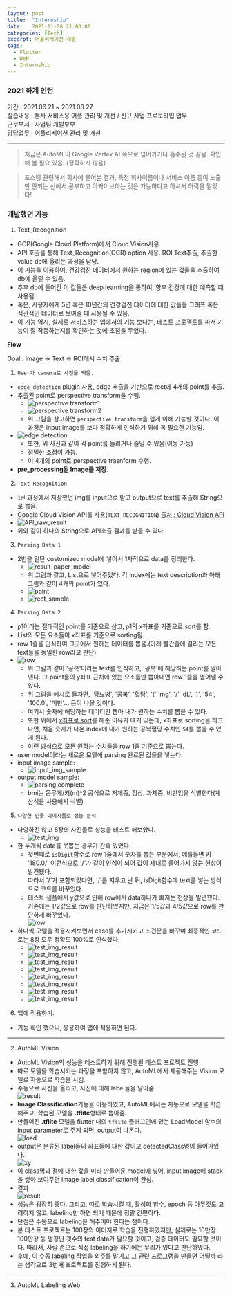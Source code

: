 ```yaml
---
layout: post
title:  "Internship"
date:   2021-11-08 21:00:00
categories: [Tech]
excerpt: 어플리케이션 개발  
tags:
  - Flutter
  - Web
  - Internship
---
```


### 2021 하계 인턴

기간 : 2021.06.21 ~ 2021.08.27  
실습내용 : 본사 서비스용 어플 관리 및 개선 / 신규 사업 프로토타입 업무  
근무부서 : 사업팀 개발부부  
담당업무 : 어플리케이션 관리 및 개선  

--- 

> 지금은 AutoML이 Google Vertex AI 쪽으로 넘어가거나 흡수된 것 같음. 확인해 볼 필요 있음. (정확하지 않음)  

> 포스팅 관련해서 회사에 물어본 결과, 특정 회사이름이나 서비스 이름 등이 노출만 안되는 선에서 공부하고 아카이브하는 것은 가능하다고 하셔서 허락을 맡았다!  

### 개발했던 기능

1. Text_Recognition  
  - GCP(Google Cloud Platform)에서 Cloud Vision사용.  
  - API 호출을 통해 Text_Recognition(OCR) option 사용. ROI Text추출, 추출한 value db에 올리는 과정을 담당.  
  - 이 기능을 이용하여, 건강검진 데이터에서 원하는 region에 있는 값들을 추출하여 db에 올릴 수 있음.  
  - 추후 db에 들어간 이 값들은 deep learning을 통하여, 향후 건강에 대한 예측할 때 사용됨.  
  - 혹은, 사용자에게 5년 혹은 10년간의 건강검진 데이터에 대한 값들을 그래프 혹은 직관적인 데이터로 보여줄 때 사용될 수 있음.  
  - 이 기능 역시, 실제로 서비스하는 앱에서의 기능 보다는, 테스트 프로젝트를 파서 기능이 잘 작동하는지를 확인하는 것에 초점을 두었다.  


**Flow**  

Goal : image -> Text -> ROI에서 수치 추출  

1. `User가 camera로 사진을 찍음.`
  * `edge_detection` plugin 사용, edge 추출을 기반으로 rect에 4개의 point를 추출.  
  * 추출된 point로 perspective transform을 수행.  
    * ![perspective transform1](/assets/images/HEM/ocr/perspective_transform.PNG)  
    * ![perspective transform2](/assets/images/HEM/ocr/perspective_transform2.PNG) 
    * 위 그림을 참고하면 `perspective transform`을 쉽게 이해 가능할 것이다.  이 과정은 input image를 보다 정확하게 인식하기 위해 꼭 필요한 기능임.  
  * ![edge detection](/assets/images/HEM/ocr/edge_detection.jpg)  
    * 또한, 위 사진과 같이 각 point를 늘리거나 줄일 수 있음(이동 가능)
    * 정밀한 조정이 가능.
    * 이 4개의 point로 perspective trasnform 수행.
  * **pre_processing된 Image를 저장.**  
    
2. `Text Recognition`
  * ``1번`` 과정에서 저장했던 img를 input으로 받고 output으로 text를 추출해 String으로 뽑음.  
  * Google Cloud Vision API를 사용(`TEXT_RECOGNITION`)  [출처 : Cloud Vision API](https://cloud.google.com/vision/docs/ocr)  
  * ![API_raw_result](/assets/images/HEM/ocr/API_raw_result.PNG)  
  * 위와 같이 하나의 String으로 API호출 결과를 받을 수 있다.
    
3. `Parsing Data 1`  
  * 2번을 일단 customized model에 넣어서 1차적으로 data를 정리한다.  
    * ![result_paper_model](/assets/images/HEM/ocr/result_paper_model.PNG)
    * 위 그림과 같고, List<model>으로 넣어주었다. 각 index에는 text description과 아래 그림과 같이 4개의 point가 있다.
    * ![point](/assets/images/HEM/ocr/point.PNG)
    * ![rect_sample](/assets/images/HEM/ocr/rect_sample.PNG)  
    
4. `Parsing Data 2`
  * p1이라는 절대적인 point를 기준으로 삼고, p1의 x좌표를 기준으로 sort를 함.  
  * List의 모든 요소들이 x좌표를 기준으로 sorting됨.  
  * row 1줄을 인식하여 그곳에서 원하는 데이터를 뽑음.(아래 빨간줄에 걸리는 모든 text들을 동일한 row라고 판단)
  * ![row](/assets/images/HEM/ocr/row.jpg)  
    * 위 그림과 같이 '공복'이라는 text를 인식하고, '공복'에 해당하는 point를 알아낸다. 그 point들의 y좌표 근처에 있는 요소들만 뽑아내면 row 1줄을 얻어낼 수 있다.  
    * 위 그림을 예시로 들자면, '당뇨병', '공복', '혈당', '(' 'mg', '/' 'dL', ')', '54', '100.0', '미만'... 등이 나올 것이다.  
    * 여기서 숫자에 해당하는 데이터만 뽑아 내가 원하는 수치를 뽑을 수 있다.  
    * 또한 위에서 <u>x좌표로 sort</u>를 해준 이유가 여기 있는데, x좌표로 sorting을 하고 나면, 처음 숫자가 나온 index에 내가 원하는 공복혈당 수치인 `54`를 뽑을 수 있게 된다.
    * 이런 방식으로 모든 원하는 수치들을 row 1줄 기준으로 뽑는다.  
  * user model이라는 새로운 모델에 parsing 완료된 값들을 넣는다.  
  * input image sample:  
    - ![input_img_sample](/assets/images/HEM/ocr/input_sample.jpg)  
  * output model sample:  
    - ![parsing complete](/assets/images/HEM/ocr/result.PNG)  
    - bmi는 몸무게/키(m)^2 공식으로 저체중, 정상, 과체중, 비만임을 식별한다(계산식을 사용해서 식별)
    
5. `다양한 인풋 이미지들로 성능 분석`
  * 다양하진 않고 8장의 사진들로 성능을 테스트 해보았다.
    - ![test_img](/assets/images/HEM/ocr/test_img.jpg)
  * 한 두개씩 data를 못뽑는 경우가 간혹 있었다.  
    - 첫번째로 `isDigit`함수로 row 1줄에서 숫자를 뽑는 부분에서, 예를들면 키 '180.0/' 이런식으로 '/'가 같이 인식이 되어 값이 제대로 들어가지 않는 현상이 발견됐다.  
    따라서 '/'가 포함되었다면, '/'를 지우고 난 뒤, isDigit함수에 text를 넣는 방식으로 코드를 바꾸었다.  
    - 테스트 샘플에서 y값으로 인해 row에서 data하나가 빠지는 현상을 발견했다.  
    기존에는 1/2값으로 row를 판단하였지만, 지금은 1/5값과 4/5값으로 row를 판단하게 바꾸었다.  
    ![row](/assets/images/HEM/ocr/row_change.png)  
  * 하나씩 모델을 적용시켜보면서 case를 추가시키고 조건문을 바꾸며 최종적인 코드로는 8장 모두 정확도 100%로 인식했다.
    - ![test_img_result](/assets/images/HEM/ocr/test_img1.jpg)
    - ![test_img_result](/assets/images/HEM/ocr/test_img2.jpg)
    - ![test_img_result](/assets/images/HEM/ocr/test_img3.jpg)
    - ![test_img_result](/assets/images/HEM/ocr/test_img4.jpg)
    - ![test_img_result](/assets/images/HEM/ocr/test_img5.jpg)
    - ![test_img_result](/assets/images/HEM/ocr/test_img6.jpg)
    - ![test_img_result](/assets/images/HEM/ocr/test_img7.jpg)
    - ![test_img_result](/assets/images/HEM/ocr/test_img8.jpg)
    
6. 앱에 적용하기.  
  * 기능 확인 했으니, 응용하여 앱에 적용하면 된다.  

---  

2. AutoML Vision
  - AutoML Vision의 성능을 테스트하기 위해 진행된 테스트 프로젝트 진행  
  - 따로 모델을 학습시키는 과정을 포함하지 않고, AutoML에서 제공해주는 Vision 모델로 자동으로 학습을 시킴.  
  - 수동으로 사진을 올리고, 사진에 대해 label들을 달아줌.  
  ![result](/assets/images/HEM/labeling.png)  
  - **Image Classification**기능을 이용하였고, AutoML에서는 자동으로 모델을 학습해주고, 학습된 모델을 **.tflite**형태로 뽑아줌.  
  - 만들어진 **.tflite** 모델을 flutter 내의 `tflite` 플러그인에 있는 LoadModel 함수의 input parameter로 주게 되면, output이 나온다.  
  ![load](/assets/images/HEM/loadModel.png)  
  - output은 분류된 label들의 좌표들에 대한 값이고 detectedClass명이 들어가있다.  
  ![xy](/assets/images/HEM/xy.png)  
  - 이 class명과 점에 대한 값을 미리 만들어둔 model에 넣어, input image에 stack을 쌓아 보여주면 image label classification이 완성.  
  - 결과  
  ![result](/assets/images/HEM/result.jpg)  
  - 성능은 굉장히 좋다. 그리고, 따로 학습시킬 때, 활성화 함수, epoch 등 아무것도 고려하지 않고, labeling만 하면 되기 때문에 정말 간편하다.  
  - 단점은 수동으로 labeling을 해주어야 한다는 점이다.  
  - 본 테스트 프로젝트는 100장의 이미지로 학습을 진행하였지만, 실제로는 10만장 100만장 등 엄청난 갯수의 test data가 필요할 것이고, 검증 데이터도 필요할 것이다. 따라서, 사람 손으로 직접 labeling을 하기에는 무리가 있다고 판단하였다.  
  - 후에, 이 수동 labeling 작업을 외주를 맡기고 그 관련 프로그램을 만들면 어떨까 라는 생각으로 3번째 프로젝트를 진행하게 된다.  

---  

3. AutoML Labeling Web  
